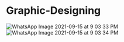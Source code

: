 # Graphic-Designing
![WhatsApp Image 2021-09-15 at 9 03 33 PM](https://user-images.githubusercontent.com/91668242/135444708-7d94191e-240c-48cb-aa77-5984d9362221.jpeg)
![WhatsApp Image 2021-09-15 at 9 03 34 PM](https://user-images.githubusercontent.com/91668242/135444710-bee893f6-8ed2-45e1-b143-fcfe087870fb.jpeg)
